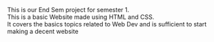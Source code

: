 This is our End Sem project for semester 1.
<br>
This is a basic Website made using HTML and CSS.
<br>
It covers the basics topics related to Web Dev and is sufficient to start making a decent website
